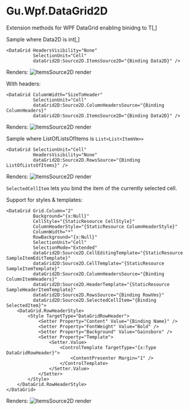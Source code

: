 # Gu.Wpf.DataGrid2D
Extension methods for WPF DataGrid enabling binidng to T[,]

Sample where Data2D is int[,]

    <DataGrid HeadersVisibility="None"
              SelectionUnit="Cell"
              dataGrid2D:Source2D.ItemsSource2D="{Binding Data2D}" />

Renders:
![ItemsSource2D render](http://i.imgur.com/00325df.png)

With headers:
```
<DataGrid ColumnWidth="SizeToHeader"
          SelectionUnit="Cell"
          dataGrid2D:Source2D.ColumnHeadersSource="{Binding ColumnHeaders}"
          dataGrid2D:Source2D.ItemsSource2D="{Binding Data2D}" />
```
Renders:
![ItemsSource2D render](http://i.imgur.com/X1kTmUV.png)

Sample where ListOfListsOfItems is ```List<List<ItemVm>>```
```
<DataGrid SelectionUnit="Cell"
          HeadersVisibility="None"
          dataGrid2D:Source2D.RowsSource="{Binding ListOfListsOfItems}" />
```

Renders:
![ItemsSource2D render](http://i.imgur.com/UNQsW3q.png)

```SelectedCellItem``` lets you bind the item of the currently selected cell.

Support for styles & templates:
```
<DataGrid Grid.Column="2"
          Background="{x:Null}"
          CellStyle="{StaticResource CellStyle}"
          ColumnHeaderStyle="{StaticResource ColumnHeaderStyle}"
          ColumnWidth="*"
          RowBackground="{x:Null}"
          SelectionUnit="Cell"
          SelectionMode="Extended"
          dataGrid2D:Source2D.CellEditingTemplate="{StaticResource SampleItemEditTemplate}"
          dataGrid2D:Source2D.CellTemplate="{StaticResource SampleItemTemplate}"
          dataGrid2D:Source2D.ColumnHeadersSource="{Binding ColumnItemHeaders}"
          dataGrid2D:Source2D.HeaderTemplate="{StaticResource SampleHeaderItemTemplate}"
          dataGrid2D:Source2D.RowsSource="{Binding RowVms}"
          dataGrid2D:Source2D.SelectedCellItem="{Binding SelectedItem}">
    <DataGrid.RowHeaderStyle>
        <Style TargetType="DataGridRowHeader">
            <Setter Property="Content" Value="{Binding Name}" />
            <Setter Property="FontWeight" Value="Bold" />
            <Setter Property="Background" Value="Gainsboro" />
            <Setter Property="Template">
                <Setter.Value>
                    <ControlTemplate TargetType="{x:Type DataGridRowHeader}">
                        <ContentPresenter Margin="1" />
                    </ControlTemplate>
                </Setter.Value>
            </Setter>
        </Style>
    </DataGrid.RowHeaderStyle>
</DataGrid>
```
Renders:
![ItemsSource2D render](http://i.imgur.com/qSKJ8Ga.png)


